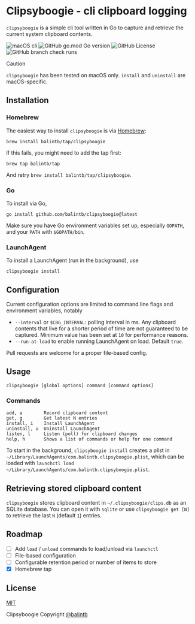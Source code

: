 # Clipsyboogie - cli clipboard logging

`clipsyboogie` is a simple cli tool written in Go to capture and retrieve the current system clipboard contents.

![macOS cli](https://img.shields.io/badge/macOS-cli-blue?logo=apple)
![GitHub go.mod Go version](https://img.shields.io/github/go-mod/go-version/balintb/clipsyboogie)
![GitHub License](https://img.shields.io/github/license/balintb/clipsyboogie)
![GitHub branch check runs](https://img.shields.io/github/check-runs/balintb/clipsyboogie/main)

> [!CAUTION]
> `clipsyboogie` has been tested on macOS only. `install` and `uninstall` are macOS-specific.

## Installation

### Homebrew

The easiest way to install `clipsyboogie` is via [Homebrew](https://brew.sh):

```console
brew install balintb/tap/clipsyboogie
```

If this fails, you might need to add the tap first:

```console
brew tap balintb/tap
```

And retry `brew install balintb/tap/clipsyboogie`.

### Go

To install via Go,

```console
go install github.com/balintb/clipsyboogie@latest
```

Make sure you have Go environment variables set up, especially `GOPATH`, and your `PATH` with `$GOPATH/bin`.

### LaunchAgent

To install a LaunchAgent (run in the background), use

```console
clipsyboogie install
```

## Configuration

Current configuration options are limited to command line flags and environment variables, notably

- `--interval` or `$CBG_INTERVAL`: polling interval in ms. Any clipboard contents that live for a shorter period of time are not guaranteed to be captured. Minimum value has been set at `10` for performance reasons.
- `--run-at-load` to enable running LaunchAgent on load. Default `true`.

Pull requests are welcome for a proper file-based config. 

## Usage

`clipsyboogie [global options] command [command options]`

### Commands

```console
add, a        Record clipboard content
get, g        Get latest N entries
install, i    Install LaunchAgent
uninstall, u  Uninstall LaunchAgent
listen, l     Listen (poll) for clipboard changes
help, h       Shows a list of commands or help for one command
```

To start in the background, `clipsyboogie install` creates a plist in `~/Library/LaunchAgents/com.balintb.clipsyboogie.plist`, which can be loaded with `launchctl load ~/Library/LaunchAgents/com.balintb.clipsyboogie.plist`.

## Retrieving stored clipboard content

`clipsyboogie` stores clipboard content in `~/.clipsyboogie/clips.db` as an SQLite database. You can open it with `sqlite` or use `clipsyboogie get [N]` to retrieve the last `N` (default `1`) entries.

## Roadmap

- [ ] Add `load` / `unload` commands to load/unload via `launchctl`
- [ ] File-based configuration
- [ ] Configurable retention period or number of items to store
- [x] Homebrew tap

## License

[MIT](LICENSE)

Clipsyboogie Copyright [@balintb](https://balint.click/github)